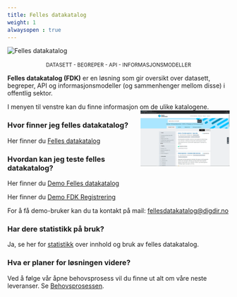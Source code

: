 ```yaml
---
title: Felles datakatalog
weight: 1
alwaysopen : true
---
```

<img
 src="/images/fdk-logo@2x.png" style="width:320px; display:inline; margin:0; cursor:default;" alt="Felles datakatalog" title="Felles datakatalog" onclick="return false;">&nbsp;
 </img>

<div style="text-align: center"><small>DATASETT - BEGREPER - API - INFORMASJONSMODELLER</small></div style="text-align: center">

**Felles datakatalog (FDK)** er en løsning som gir oversikt over datasett, begreper, API og informasjonsmodeller (og sammenhenger mellom disse) i offentlig sektor.

I menyen til venstre kan du finne informasjon om de ulike katalogene.
<img src="./FDK_skjermbilde.png" width="40%" alt="Felles datakatalog bilde" align=right >

### Hvor finner jeg felles datakatalog?
Her finner du <a href="https://fellesdatakatalog.digdir.no" target="_blank">Felles datakatalog</a>

### Hvordan kan jeg teste felles datakatalog?
Her finner du <a href="https://demo.fellesdatakatalog.digdir.no" target="_blank">Demo Felles datakatalog</a>

Her finner du <a href="https://registrering.demo.fellesdatakatalog.digdir.no/loggin" target="_blank">Demo FDK Registrering</a>

For å få demo-bruker kan du ta kontakt på mail: fellesdatakatalog@digdir.no

### Har dere statistikk på bruk?
Ja, se her for [statistikk](statistikk) over innhold og bruk av felles datakatalog.

### Hva er planer for løsningen videre?
Ved å følge vår åpne behovsprosess vil du finne ut alt om våre neste leveranser. Se [Behovsprosessen](../behovsprosessen/).
